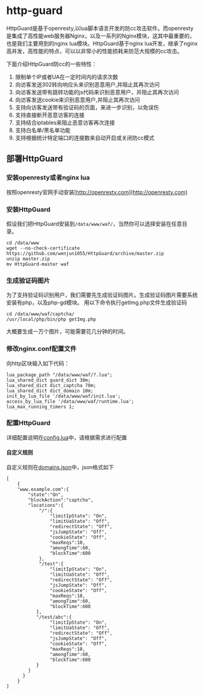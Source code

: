 # http-guard

HttpGuard是基于openresty,以lua脚本语言开发的防cc攻击软件。而openresty是集成了高性能web服务器Nginx，以及一系列的Nginx模块，这其中最重要的，也是我们主要用到的nginx lua模块。HttpGuard基于nginx lua开发，继承了nginx高并发，高性能的特点，可以以非常小的性能损耗来防范大规模的cc攻击。

下面介绍HttpGuard防cc的一些特性：

1. 限制单个IP或者UA在一定时间内的请求次数
2. 向访客发送302转向响应头来识别恶意用户,并阻止其再次访问
3. 向访客发送带有跳转功能的js代码来识别恶意用户，并阻止其再次访问
4. 向访客发送cookie来识别恶意用户,并阻止其再次访问
5. 支持向访客发送带有验证码的页面，来进一步识别，以免误伤
6. 支持直接断开恶意访客的连接
7. 支持结合iptables来阻止恶意访客再次连接
8. 支持白名单/黑名单功能
9. 支持根据统计特定端口的连接数来自动开启或关闭防cc模式

## 部署HttpGuard
### 安装openresty或者nginx lua

按照openresty官网手动安装[http://openresty.com](http://openresty.com)

### 安装HttpGuard

假设我们把HttpGuard安装到`/data/www/waf/`，当然你可以选择安装在任意目录。

```
cd /data/www
wget --no-check-certificate https://github.com/wenjun1055/HttpGuard/archive/master.zip
unzip master.zip
mv HttpGuard-master waf
```

### 生成验证码图片

为了支持验证码识别用户，我们需要先生成验证码图片。生成验证码图片需要系统安装有php，以及php-gd模块。
用以下命令执行getImg.php文件生成验证码

```
cd /data/www/waf/captcha/
/usr/local/php/bin/php getImg.php
```

大概要生成一万个图片，可能需要花几分钟的时间。

### 修改nginx.conf配置文件

向http区块输入如下代码：

```
lua_package_path "/data/www/waf/?.lua";
lua_shared_dict guard_dict 30m;
lua_shared_dict dict_captcha 70m;
lua_shared_dict dict_domain 10m;
init_by_lua_file '/data/www/waf/init.lua';
access_by_lua_file '/data/www/waf/runtime.lua';
lua_max_running_timers 1;
```

### 配置HttpGuard

详细配置说明在[config.lua](config.lua)中，请根据需求进行配置


#### 自定义规则

自定义规则在[domains.json](domains.json)中，json格式如下

```
[
    {
    "www.example.com":{
        "state":"On",
        "blockAction":"captcha",
        "locations":{
            "/":{
                "limitIpState": "On",
                "limitUaState": "Off",
                "redirectState": "Off",
                "jsJumpState": "Off",
                "cookieState": "Off",                
                "maxReqs":10,
                "amongTime":60,
                "blockTime":600
            },
            "/test":{
                "limitIpState": "On",
                "limitUaState": "Off",
                "redirectState": "Off",
                "jsJumpState": "Off",
                "cookieState": "Off", 
                "maxReqs":10,
                "amongTime":60,
                "blockTime":600
           },
           "/test/abc":{
                "limitIpState": "On",
                "limitUaState": "Off",
                "redirectState": "Off",
                "jsJumpState": "Off",
                "cookieState": "Off", 
                "maxReqs":10,
                "amongTime":60,
                "blockTime":600
           }
        }
      }
    }
]
```
